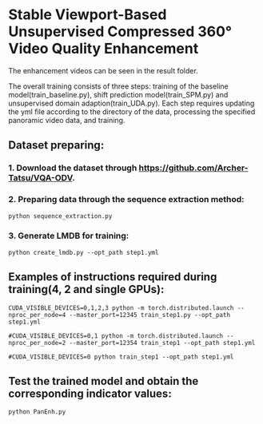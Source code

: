 # Stable Viewport-Based Unsupervised Compressed 360° Video Quality Enhancement

The enhancement videos can be seen in the result folder.

The overall training consists of three steps: training of the baseline model(train_baseline.py), shift prediction model(train_SPM.py) and unsupervised domain adaption(train_UDA.py). Each step requires updating the yml file according to the directory of the data, processing the specified panoramic video data, and training. 

## Dataset preparing:

### 1. Download the dataset through https://github.com/Archer-Tatsu/VQA-ODV.

### 2. Preparing data through the sequence extraction method:
```
python sequence_extraction.py
```
### 3. Generate LMDB for training:
```
python create_lmdb.py --opt_path step1.yml
```

## Examples of instructions required during training(4, 2 and single GPUs):
```
CUDA_VISIBLE_DEVICES=0,1,2,3 python -m torch.distributed.launch --nproc_per_node=4 --master_port=12345 train_step1.py --opt_path step1.yml
```
```
#CUDA_VISIBLE_DEVICES=0,1 python -m torch.distributed.launch --nproc_per_node=2 --master_port=12354 train_step1 --opt_path step1.yml
```
```
#CUDA_VISIBLE_DEVICES=0 python train_step1 --opt_path step1.yml
```

## Test the trained model and obtain the corresponding indicator values:
```
python PanEnh.py 
```


